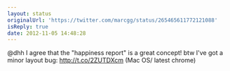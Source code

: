 ```yaml
---
layout: status
originalUrl: 'https://twitter.com/marcgg/status/265465611772121088'
isReply: true
date: 2012-11-05 14:48:28
---
```


@dhh I agree that the "happiness report" is a great concept! btw I've got a minor layout bug: http://t.co/2ZUTDXcm (Mac OS/ latest chrome)

